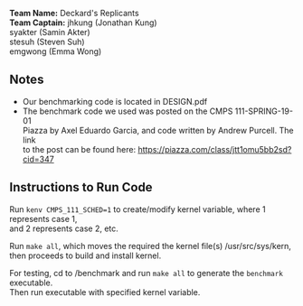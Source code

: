 **Team Name:** Deckard's Replicants  
**Team Captain:** jhkung (Jonathan Kung)  
syakter (Samin Akter)  
stesuh  (Steven Suh)  
emgwong (Emma Wong)  

## Notes
* Our benchmarking code is located in DESIGN.pdf
* The benchmark code we used was posted on the CMPS 111-SPRING-19-01  
Piazza by Axel Eduardo Garcia, and code written by Andrew Purcell. The link  
to the post can be found here: https://piazza.com/class/jtt1omu5bb2sd?cid=347 

## Instructions to Run Code
Run `kenv CMPS_111_SCHED=1` to create/modify kernel variable, where 1 represents case 1,  
and 2 represents case 2, etc.

Run `make all`, which moves the required the kernel file(s) /usr/src/sys/kern,  
then proceeds to build and install kernel.

For testing, cd to /benchmark and run `make all` to generate the `benchmark` executable.  
Then run executable with specified kernel variable.
